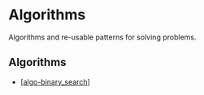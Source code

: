 # Algorithms
Algorithms and re-usable patterns for solving problems.

## Algorithms
- [[algo-binary_search]]

[//begin]: # "Autogenerated link references for markdown compatibility"
[algo-binary_search]: algo-binary_search.md "Algo: Binary Search"
[//end]: # "Autogenerated link references"